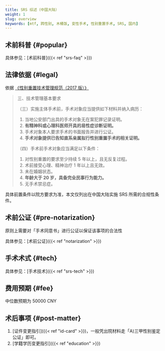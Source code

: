 ```yaml
---
title: SRS 综述（中国大陆）
weight: 1
slug: overview
keywords: [mtf, 跨性别, 木桶饭, 变性手术, 性别重置手术, SRS, 国内]
---
```


## 术前科普 {#popular}

具体参见：[术前科普]({{< ref "srs-faq" >}})

## 法律依据 {#legal}

依据 [《性别重置技术管理规范（2017 版）》](http://www.nhc.gov.cn/yzygj/s3585/201702/e1b8e0c9b7c841d49c1895ecd475d957.shtml)

> 三、技术管理基本要求
>
> （三）实施主体手术前，手术对象应当提供如下材料并纳入病历：
>
> 1. 当地公安部门出具的手术对象无在案犯罪记录证明。
> 1. **有精神科或心理科医师开具的易性症诊断证明。**
> 1. 手术对象本人要求手术的书面报告并进行公证。
> 1. **手术对象提供已告知直系亲属拟行性别重置手术的相关证明。**
>
> （四）手术前手术对象应当满足以下条件：
>
> 1. 对性别重置的要求至少持续 5 年以上，且无反复过程。
> 1. 术前接受心理、精神治疗 1 年以上且无效。
> 1. 未在婚姻状态。
> 1. **年龄大于 20 岁，具备完全民事行为能力。**
> 1. 无手术禁忌症。

具体前置条件以院方要求为准，本文仅列出在中国大陆实施 SRS 所需的合规性条件。

## 术前公证 {#pre-notarization}

原则上需要对「手术同意书」进行公证以保证该事项的合法性

具体参见：[术前公证]({{< ref "notarization" >}})

## 手术术式 {#tech}

具体参见：[手术技术]({{< ref "srs-tech" >}})

## 费用预期 {#fee}

中位数预期为 50000 CNY

<!-- 需要一般化不同手术术式的中位数预期 -->

## 术后事项 {#post-matter}

1. [证件变更指引]({{< ref "id-card" >}})，一般凭出院材料走「A)三甲性别鉴定公证」即可。
1. [学籍学历变更指引]({{< ref "education" >}})
